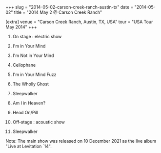 +++
slug = "2014-05-02-carson-creek-ranch-austin-tx"
date = "2014-05-02"
title = "2014 May 2 @ Carson Creek Ranch"

[extra]
venue = "Carson Creek Ranch, Austin, TX, USA"
tour = "USA Tour May 2014"
+++


 1. On stage : electric show
 2. I'm in Your Mind

 3. I'm Not in Your Mind

 4. Cellophane

 5. I'm in Your Mind Fuzz

 6. The Wholly Ghost

 7. Sleepwalker

 8. Am I in Heaven?

 9. Head On/Pill

10. Off-stage : acoustic show
11. Sleepwalker


Note: The main show was released on 10 December 2021 as the live album
"Live at Levitation `14".
